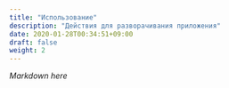 ```yaml
---
title: "Использование"
description: "Действия для разворачивания приложения"
date: 2020-01-28T00:34:51+09:00
draft: false
weight: 2
---
```


*Markdown here*
